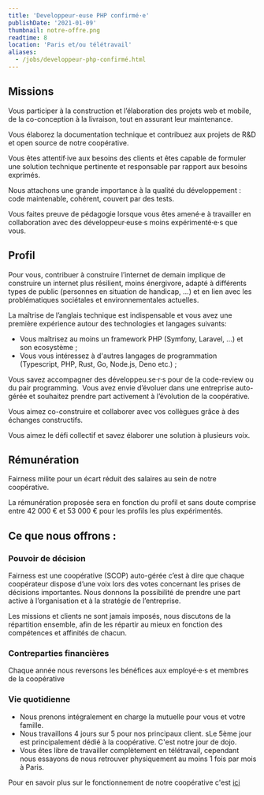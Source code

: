 ```yaml
---
title: 'Developpeur·euse PHP confirmé·e'
publishDate: '2021-01-09'
thumbnail: notre-offre.png
readtime: 8
location: 'Paris et/ou télétravail'
aliases:
  - /jobs/developpeur-php-confirmé.html
---
```


## Missions

Vous participer à la construction et l’élaboration des projets web et mobile, de la co-conception à la livraison, tout en assurant leur maintenance.

Vous élaborez la documentation technique et contribuez aux projets de R&D et open source de notre coopérative.

Vous êtes attentif·ive aux besoins des clients et êtes capable de formuler une solution technique pertinente et responsable par rapport aux besoins exprimés.

Nous attachons une grande importance à la qualité du développement : code maintenable, cohérent, couvert par des tests.

Vous faites preuve de pédagogie lorsque vous êtes amené·e à travailler en collaboration avec des développeur·euse·s moins expérimenté·e·s que vous.

## Profil

Pour vous, contribuer à construire l’internet de demain implique de construire un internet plus résilient, moins énergivore, adapté à différents types de public (personnes en situation de handicap, ...) et en lien avec les problématiques sociétales et environnementales actuelles.

La maîtrise de l’anglais technique est indispensable et vous avez une première expérience autour des technologies et langages suivants:

- Vous maîtrisez au moins un framework PHP (Symfony, Laravel, ...) et son ecosystème ;
- Vous vous intéressez à d'autres langages de programmation (Typescript, PHP, Rust, Go, Node.js, Deno etc.) ;

Vous savez accompagner des développeu.se·r·s pour de la code-review ou du pair programming.  Vous avez envie d’évoluer dans une entreprise auto-gérée et souhaitez prendre part activement à l’évolution de la coopérative.

Vous aimez co-construire et collaborer avec vos collègues grâce à des échanges constructifs.

Vous aimez le défi collectif et savez élaborer une solution à plusieurs voix.

## Rémunération

Fairness milite pour un écart réduit des salaires au sein de notre coopérative.

La rémunération proposée sera en fonction du profil et sans doute comprise entre 42 000 € et 53 000 € pour les profils les plus expérimentés.

## Ce que nous offrons :

### Pouvoir de décision 

Fairness est une coopérative (SCOP) auto-gérée c’est à dire que chaque coopérateur dispose d’une voix lors des votes concernant les prises de décisions importantes. Nous donnons la possibilité de prendre une part active à l’organisation et à la stratégie de l’entreprise.

Les missions et clients ne sont jamais imposés, nous discutons de la répartition ensemble, afin de les répartir au mieux en fonction des compétences et affinités de chacun.

### Contreparties financières

Chaque année nous reversons les bénéfices aux employé·e·s et membres de la coopérative

### Vie quotidienne

- Nous prenons intégralement en charge la mutuelle pour vous et votre famille.
- Nous travaillons 4 jours sur 5 pour nos principaux client. sLe 5ème jour est principalement dédié à la coopérative. C'est notre jour de dojo.
- Vous êtes libre de travailler complètement en télétravail, cependant nous essayons de nous retrouver physiquement au moins 1 fois par mois à Paris.

Pour en savoir plus sur le fonctionnement de notre coopérative c'est [ici](/blog/2020/transformation-en-cooperative/)
